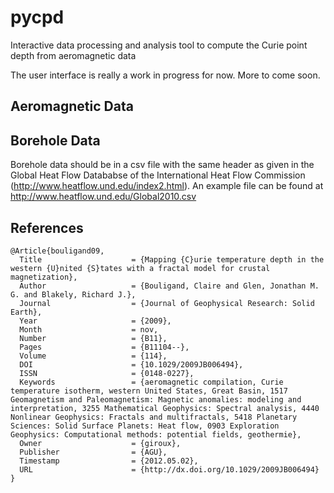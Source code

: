 # pycpd
Interactive data processing and analysis tool to compute the Curie point depth from aeromagnetic data

The user interface is really a work in progress for now.  More to come soon.

## Aeromagnetic Data



## Borehole Data

Borehole data should be in a csv file with the same header as given in the Global Heat Flow Datababse of the International Heat Flow Commission (http://www.heatflow.und.edu/index2.html).  An example file can be found at http://www.heatflow.und.edu/Global2010.csv


## References
```
@Article{bouligand09,
  Title                    = {Mapping {C}urie temperature depth in the western {U}nited {S}tates with a fractal model for crustal magnetization},
  Author                   = {Bouligand, Claire and Glen, Jonathan M. G. and Blakely, Richard J.},
  Journal                  = {Journal of Geophysical Research: Solid Earth},
  Year                     = {2009},
  Month                    = nov,
  Number                   = {B11},
  Pages                    = {B11104--},
  Volume                   = {114},
  DOI                      = {10.1029/2009JB006494},
  ISSN                     = {0148-0227},
  Keywords                 = {aeromagnetic compilation, Curie temperature isotherm, western United States, Great Basin, 1517 Geomagnetism and Paleomagnetism: Magnetic anomalies: modeling and interpretation, 3255 Mathematical Geophysics: Spectral analysis, 4440 Nonlinear Geophysics: Fractals and multifractals, 5418 Planetary Sciences: Solid Surface Planets: Heat flow, 0903 Exploration Geophysics: Computational methods: potential fields, geothermie},
  Owner                    = {giroux},
  Publisher                = {AGU},
  Timestamp                = {2012.05.02},
  URL                      = {http://dx.doi.org/10.1029/2009JB006494}
}
```
